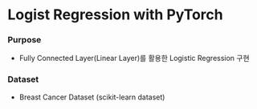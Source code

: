 # Logist Regression with PyTorch

### Purpose
- Fully Connected Layer(Linear Layer)를 활용한 Logistic Regression 구현

### Dataset
- Breast Cancer Dataset (scikit-learn dataset)